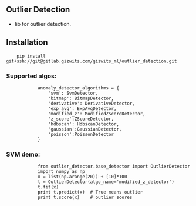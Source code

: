 ## Outlier Detection

* lib for outlier detection.

## Installation

        pip install git+ssh://git@gitlab.gizwits.com/gizwits_ml/outlier_detection.git

### Supported algos:

                anomaly_detector_algorithms = {
                    'svm': SvmDetector,
                    'bitmap': BitmapDetector,
                    'derivative': DerivativeDetector,
                    'exp_avg': ExpAvgDetector,
                    'modified_z': ModifiedZScoreDetector,
                    'z_score':ZScoreDetector,
                    'hdbscan': HdbscanDetector,
                    'gaussian':GaussianDetector,
                    'poisson':PoissonDetector
                }


### SVM demo:

                from outlier_detector.base_detector import OutlierDetector
                import numpy as np
                x = list(np.arange(20)) + [10]*100
                t = OutlierDetector(algo_name='modified_z_detector')
                t.fit(x)
                print t.predict(x)  # True means outlier
                print t.score(x)    # outlier scores


